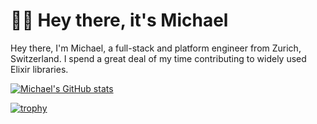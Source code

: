 # 👋🏻 Hey there, it's Michael

Hey there, I'm Michael, a full-stack and platform engineer from Zurich, Switzerland. I spend a great deal of my time contributing to widely used Elixir libraries. 

[![Michael's GitHub stats](https://github-readme-stats.vercel.app/api?username=mruoss&show_icons=true&theme=radical)](https://github.com/anuraghazra/github-readme-stats)

[![trophy](https://github-profile-trophy.vercel.app/?username=mruoss&theme=onedark)](https://github.com/ryo-ma/github-profile-trophy)
